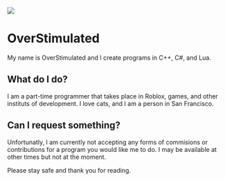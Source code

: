 <img align="center" src="https://github-readme-stats.vercel.app/api/<CARD_TYPE>/?username=<USERNAME>&theme=<THEME_NAME>" />

# OverStimulated

My name is OverStimulated and I create programs in C++, C#, and Lua.

## What do I do?

I am a part-time programmer that takes place in Roblox, games, and other instituts of development.
I love cats, and I am a person in San Francisco.

## Can I request something?

Unfortunatly, I am currently not accepting any forms of commisions or contributions for a program you would like me to do.
I may be available at other times but not at the moment.


Please stay safe and thank you for reading.
